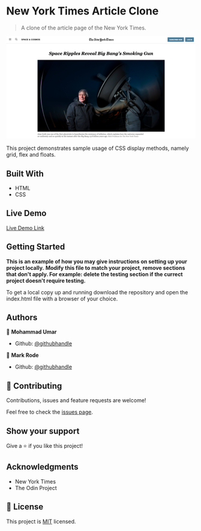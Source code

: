 # New York Times Article Clone

> A clone of the article page of the New York Times.

![screenshot](./screenshot.png)

This project demonstrates sample usage of CSS display methods, namely grid, flex and floats.

## Built With

- HTML
- CSS

## Live Demo

[Live Demo Link](https://nostalgic-curie-b81273.netlify.app/)


## Getting Started

**This is an example of how you may give instructions on setting up your project locally.**
**Modify this file to match your project, remove sections that don't apply. For example: delete the testing section if the currect project doesn't require testing.**


To get a local copy up and running download the repository and open the index.html file with a browser of your choice.



## Authors

👤 **Mohammad Umar**

- Github: [@githubhandle](https://github.com/mohammadumar28)

👤 **Mark Rode**

- Github: [@githubhandle](https://github.com/m15e)

## 🤝 Contributing

Contributions, issues and feature requests are welcome!

Feel free to check the [issues page](issues/).

## Show your support

Give a ⭐️ if you like this project!

## Acknowledgments

- New York Times
- The Odin Project

## 📝 License

This project is [MIT](lic.url) licensed.